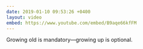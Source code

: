 ```yaml
---
date: 2019-01-10 09:53:26 +0400
layout: video
embed: https://www.youtube.com/embed/B9aqe66kfFM
---
```

Growing old is mandatory—growing up is optional.